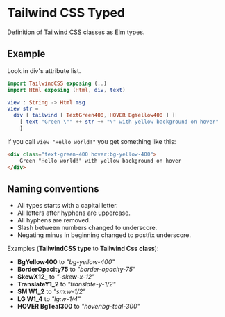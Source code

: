 # Tailwind CSS Typed

Definition of [Tailwind CSS](https://tailwindcss.org/) classes as Elm types.

## Example

Look in div's attribute list.

```Elm
import TailwindCSS exposing (..)
import Html exposing (Html, div, text)

view : String -> Html msg
view str =
  div [ tailwind [ TextGreen400, HOVER BgYellow400 ] ]
    [ text "Green \"" ++ str ++ "\" with yellow background on hover"
    ]
```

If you call `view "Hello world!"` you get something like this:

```Html
<div class="text-green-400 hover:bg-yellow-400">
    Green "Hello world!" with yellow background on hover
</div>
```

## Naming conventions

- All types starts with a capital letter.
- All letters after hyphens are uppercase.
- All hyphens are removed.
- Slash between numbers changed to underscore.
- Negating minus in beginning changed to postfix underscore.

Examples (**TailwindCSS type** to **Tailwind Css class**):

- **BgYellow400** to *"bg-yellow-400"*
- **BorderOpacity75** to *"border-opacity-75"*
- **SkewX12_** to *"-skew-x-12"*
- **TranslateY1_2** to *"translate-y-1/2"*
- **SM W1_2** to *"sm:w-1/2"*
- **LG W1_4** to *"lg:w-1/4"*
- **HOVER BgTeal300** to *"hover:bg-teal-300"*

